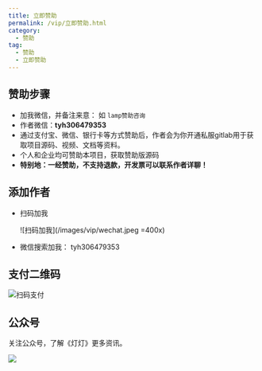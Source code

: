 ```yaml
---
title: 立即赞助
permalink: /vip/立即赞助.html
category:
  - 赞助
tag:
  - 赞助
  - 立即赞助
---
```


## 赞助步骤
- 加我微信，并备注来意： 如 `lamp赞助咨询`
- 作者微信：**tyh306479353**
- 通过支付宝、微信、银行卡等方式赞助后，作者会为你开通私服gitlab用于获取项目源码、视频、文档等资料。
- 个人和企业均可赞助本项目，获取赞助版源码
- **特别地：一经赞助，不支持退款，开发票可以联系作者详聊！**

## 添加作者

- 扫码加我

    ![扫码加我](/images/vip/wechat.jpeg =400x)

- 微信搜索加我： tyh306479353

## 支付二维码

![扫码支付](/images/vip/qrcode.png)

## 公众号

关注公众号，了解《灯灯》更多资讯。

![](/images/vip/weixin.png)
